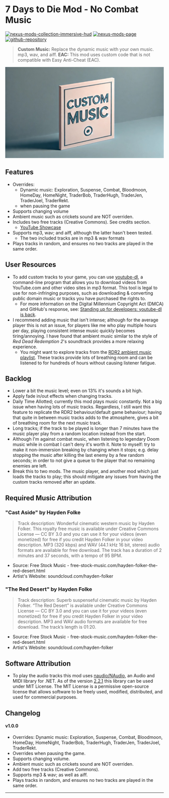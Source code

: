 [//]: # (DO NOT EDIT: This file has been autogenerated, any changes will be overwritten)
# 7 Days to Die Mod - No Combat Music
[![nexus-mods-collection-immersive-hud](https://img.shields.io/badge/Nexus%20Mods%20Collection-Immersive%20HUD%20-orange?style=flat-square&logo=spinrilla)](https://next.nexusmods.com/7daystodie/collections/epfqzi) [![nexus-mods-page](https://img.shields.io/badge/Nexus%20Mod-Custom%20Music%20-orange?style=flat-square&logo=spinrilla)](https://www.nexusmods.com/7daystodie/mods/6035) [![github-repository](https://img.shields.io/badge/GitHub-Repository-green?style=flat-square&logo=github)](https://github.com/rdok/7dtd_mod_custom_music)

> **Custom Music:** Replace the dynamic music with your own music. mp3, wav, and aiff.
> **EAC:** This mod uses custom code that is not compatible with Easy Anti-Cheat (EAC).

[![Showcase](https://github.com/rdok/7dtd_mod_custom_music/blob/main/documentation/showcase.jpg?raw=true)](https://www.nexusmods.com/7daystodie/mods/6035)

## Features
- Overrides:
    - Dynamic music: Exploration, Suspense, Combat, Bloodmoon, HomeDay, HomeNight, TraderBob, TraderHugh, TraderJen, TraderJoel, TraderRekt.
    - when pausing the game 
- Supports changing volume
- Ambient music such as crickets sound are NOT overriden.
- Includes two free tracks (Creative Commons). See credits section.
  - [YouTube Showcase](https://www.nexusmods.com/7daystodie/mods/6035?tab=videos#lg=2&slide=0) 
- Supports mp3, wav; and aiff, although the latter hasn't been tested.
  - The two included tracks are in mp3 & wav formats
- Plays tracks in random, and ensures no two tracks are played in the same order.

## User Resources
- To add custom tracks to your game, you can use [youtube-dl](https://github.com/ytdl-org/youtube-dl), a command-line program that allows you to download videos from YouTube.com and other video sites in mp3 format. This tool is legal to use for non-infringing purposes, such as downloading & converting public domain music or tracks you have purchased the rights to.
  - For more information on the Digital Millennium Copyright Act (DMCA) and GitHub's response, see: [Standing up for developers: youtube-dl is back](https://github.blog/news-insights/policy-news-and-insights/standing-up-for-developers-youtube-dl-is-back/).
- I recommend adding music that isn't intense; although for the average player this is not an issue, for players like me who play multiple hours per day, playing consistent intense music quickly becomes tiring/annoying. I have found that ambient music similar to the style of *Red Dead Redemption 2*'s soundtrack provides a more relaxing experience.
  - You might want to explore tracks from the [RDR2 ambient music playlist](https://www.youtube.com/playlist?list=PLeZn0JLtzRu2hHLf8EWbWkaZFWeCp3wrf). These tracks provide lots of breathing room and can be listened to for hundreds of hours without causing listener fatigue.
  
## Backlog
- Lower a bit the music level; even on 13% it's sounds a bit high.
- Apply fade in/out effects when changing tracks.
- Daily Time Allotted; currently this mod plays music constantly. Not a big issue when having lots of music tracks. Regardless, I still want this feature to replicate the RDR2 behaviour/default game behaviour; having that quite in between music tracks adds to the atmosphere, gives a bit of breathing room for the next music track.
- Long tracks; if the track to be played is longer than 7 minutes have the music player play from a random location instead from the start.
- Although I'm against combat music, when listening to legendary Doom music while in combat I can't deny it's worth it. Note to myself: try to make it non-immersion breaking by changing when it stops; e.g. delay stopping the music after killing the last enemy by a few random seconds; in order to not give a queue to the player that no remaining enemies are left.
- Break this to two mods. The music player, and another mod which just loads the tracks to play; this should mitigate any issues from having the custom tracks removed after an update.

## Required Music Attribution

### "Cast Aside" by Hayden Folke
> Track description:  Wonderful cinematic western music by Hayden Folker. This royalty free music is available under Creative Commons License — CC BY 3.0  and you can use it for your videos (even monetized) for free if you credit Hayden Folker  in your video description. MP3 (320 kbps) and WAV (44.1 kHz 16 bit, stereo) audio formats are available for free download. The track has a duration of 2 minutes and 37 seconds, with a tempo of 95 BPM.
- Source: Free Stock Music - free-stock-music.com/hayden-folker-the-red-desert.html
- Artist's Website: soundcloud.com/hayden-folker

### "The Red Desert" by Hayden Folke
> Track description:  Superb suspenseful cinematic music by Hayden Folker. “The Red Desert” is available under Creative Commons License — CC BY 3.0  and you can use it for your videos (even monetized) for free if you credit Hayden Folker  in your video description. MP3 and WAV audio formats are available for free download. The track’s length is 01:20.
- Source: Free Stock Music - free-stock-music.com/hayden-folker-the-red-desert.html
- Artist's Website: soundcloud.com/hayden-folker

## Software Attribution
- To play the audio tracks this mod uses [naudio/NAudio](https://github.com/naudio/NAudio), an Audio and MIDI library for .NET. As of the version [2.2.1](https://github.com/naudio/NAudio/releases/tag/v2.2.1) this library can be used under MIT License. The MIT License is a permissive open-source license that allows software to be freely used, modified, distributed, and used for commercial purposes.

## Changelog  
#### v1.0.0
- Overrides: Dynamic music: Exploration, Suspense, Combat, Bloodmoon, HomeDay, HomeNight, TraderBob, TraderHugh, TraderJen, TraderJoel, TraderRekt.
- Overrides when pausing the game. 
- Supports changing volume.
- Ambient music such as crickets sound are NOT overriden.
- Add two free tracks (Creative Commons).
- Supports mp3 & wav; as well as aiff.
- Plays tracks in random, and ensures no two tracks are played in the same order.


***

[//]: # (DO NOT EDIT: This file has been autogenerated, any changes will be overwritten)

